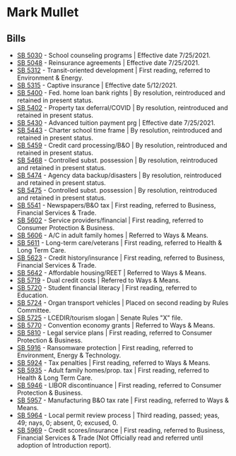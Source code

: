 # Mark Mullet
## Bills
* [SB 5030](/bill/2021-22/sb/5030/) - School counseling programs | Effective date 7/25/2021.
* [SB 5048](/bill/2021-22/sb/5048/) - Reinsurance agreements | Effective date 7/25/2021.
* [SB 5312](/bill/2021-22/sb/5312/) - Transit-oriented development | First reading, referred to Environment & Energy.
* [SB 5315](/bill/2021-22/sb/5315/) - Captive insurance | Effective date 5/12/2021.
* [SB 5400](/bill/2021-22/sb/5400/) - Fed. home loan bank rights | By resolution, reintroduced and retained in present status.
* [SB 5402](/bill/2021-22/sb/5402/) - Property tax deferral/COVID | By resolution, reintroduced and retained in present status.
* [SB 5430](/bill/2021-22/sb/5430/) - Advanced tuition payment prg | Effective date 7/25/2021.
* [SB 5443](/bill/2021-22/sb/5443/) - Charter school time frame | By resolution, reintroduced and retained in present status.
* [SB 5459](/bill/2021-22/sb/5459/) - Credit card processing/B&O | By resolution, reintroduced and retained in present status.
* [SB 5468](/bill/2021-22/sb/5468/) - Controlled subst. possession | By resolution, reintroduced and retained in present status.
* [SB 5474](/bill/2021-22/sb/5474/) - Agency data backup/disasters | By resolution, reintroduced and retained in present status.
* [SB 5475](/bill/2021-22/sb/5475/) - Controlled subst. possession | By resolution, reintroduced and retained in present status.
* [SB 5541](/bill/2021-22/sb/5541/) - Newspapers/B&O tax | First reading, referred to Business, Financial Services & Trade.
* [SB 5602](/bill/2021-22/sb/5602/) - Service providers/financial | First reading, referred to Consumer Protection & Business.
* [SB 5606](/bill/2021-22/sb/5606/) - A/C in adult family homes | Referred to Ways & Means.
* [SB 5611](/bill/2021-22/sb/5611/) - Long-term care/veterans | First reading, referred to Health & Long Term Care.
* [SB 5623](/bill/2021-22/sb/5623/) - Credit history/insurance | First reading, referred to Business, Financial Services & Trade.
* [SB 5642](/bill/2021-22/sb/5642/) - Affordable housing/REET | Referred to Ways & Means.
* [SB 5719](/bill/2021-22/sb/5719/) - Dual credit costs | Referred to Ways & Means.
* [SB 5720](/bill/2021-22/sb/5720/) - Student financial literacy | First reading, referred to Education.
* [SB 5724](/bill/2021-22/sb/5724/) - Organ transport vehicles | Placed on second reading by Rules Committee.
* [SB 5725](/bill/2021-22/sb/5725/) - LCEDIR/tourism slogan | Senate Rules "X" file.
* [SB 5770](/bill/2021-22/sb/5770/) - Convention economy grants | Referred to Ways & Means.
* [SB 5810](/bill/2021-22/sb/5810/) - Legal service plans | First reading, referred to Consumer Protection & Business.
* [SB 5916](/bill/2021-22/sb/5916/) - Ransomware protection | First reading, referred to Environment, Energy & Technology.
* [SB 5924](/bill/2021-22/sb/5924/) - Tax penalties | First reading, referred to Ways & Means.
* [SB 5935](/bill/2021-22/sb/5935/) - Adult family homes/prop. tax | First reading, referred to Health & Long Term Care.
* [SB 5946](/bill/2021-22/sb/5946/) - LIBOR discontinuance | First reading, referred to Consumer Protection & Business.
* [SB 5957](/bill/2021-22/sb/5957/) - Manufacturing B&O tax rate | First reading, referred to Ways & Means.
* [SB 5964](/bill/2021-22/sb/5964/) - Local permit review process | Third reading, passed; yeas, 49; nays, 0; absent, 0; excused, 0.
* [SB 5969](/bill/2021-22/sb/5969/) - Credit scores/insurance | First reading, referred to Business, Financial Services & Trade (Not Officially read and referred until adoption of Introduction report).

